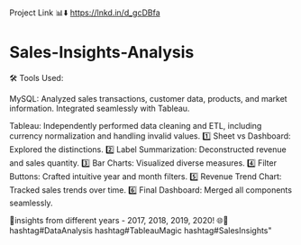 Project Link 📊⬇️
https://lnkd.in/d_gcDBfa


# Sales-Insights-Analysis
 🛠️ Tools Used:

 MySQL: Analyzed sales transactions, customer data, products, and market information. Integrated seamlessly with Tableau. 

Tableau: Independently performed data cleaning and ETL, including currency normalization and handling invalid values.
 1️⃣ Sheet vs Dashboard: Explored the distinctions.
 2️⃣ Label Summarization: Deconstructed revenue and sales quantity.
 3️⃣ Bar Charts: Visualized diverse measures.
 4️⃣ Filter Buttons: Crafted intuitive year and month filters.
 5️⃣ Revenue Trend Chart: Tracked sales trends over time.
 6️⃣ Final Dashboard: Merged all components seamlessly. 


📸insights from different years - 2017, 2018, 2019, 2020!
🌐💼 hashtag#DataAnalysis hashtag#TableauMagic hashtag#SalesInsights"
